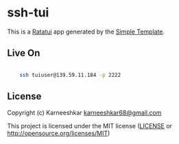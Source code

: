 # ssh-tui

This is a [Ratatui] app generated by the [Simple Template].

[Ratatui]: https://ratatui.rs
[Simple Template]: https://github.com/ratatui/templates/tree/main/simple

## Live On
```bash

    ssh tuiuser@139.59.11.184 -p 2222

```

## License

Copyright (c) Karneeshkar <karneeshkar68@gmail.com>

This project is licensed under the MIT license ([LICENSE] or <http://opensource.org/licenses/MIT>)

[LICENSE]: ./LICENSE

